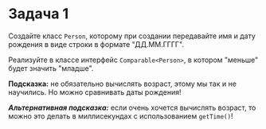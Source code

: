 # Задача 1

Создайте класс `Person`, которому при создании передавайте имя и дату рождения в виде строки в формате "ДД.ММ.ГГГГ".

Реализуйте в классе интерфейс `Comparable<Person>`, в котором "меньше" будет значить "младше".

**Подсказка:** не обязательно вычислять возраст, этому мы так и не научились. Но можно сравнивать даты рождения!

***Альтернативная подсказка:*** если очень хочется вычислять возраст, то можно это делать в миллисекундах с использованием `getTime()`!
